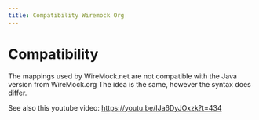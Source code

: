 ```yaml
---
title: Compatibility Wiremock Org
---
```


# Compatibility

The mappings used by WireMock.net are not compatible with the Java version from WireMock.org
The idea is the same, however the syntax does differ.

See also this youtube video: https://youtu.be/IJa6DyJOxzk?t=434